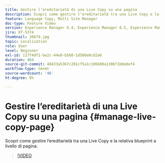 ```yaml
---
title: Gestire l’ereditarietà di una Live Copy su una pagina
description: Scopri come gestire l’ereditarietà tra una Live Copy e la relativa blueprint a livello di pagina
feature: Language Copy, Multi Site Manager
doc-type: Feature Video
version: Experience Manager 6.4, Experience Manager 6.5, Experience Manager as a Cloud Service
jira: KT-5374
thumbnail: 36679.jpg
topic: Localization
role: User
level: Beginner
exl-id: 117f4df1-be2c-44e8-b560-1d588e0cd2a6
duration: 464
source-git-commit: 48433a5367c281cf5a1c106b08a1306f1b0e8ef4
workflow-type: tm+mt
source-wordcount: '46'
ht-degree: 0%

---
```


# Gestire l’ereditarietà di una Live Copy su una pagina {#manage-live-copy-page}

Scopri come gestire l’ereditarietà tra una Live Copy e la relativa blueprint a livello di pagina.
>[!VIDEO](https://video.tv.adobe.com/v/36679?quality=12&learn=on)
